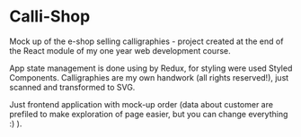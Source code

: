 # Calli-Shop

Mock up of the e-shop selling calligraphies - project created at the end of the React module of my one year web development course.

App state management is done using by Redux, for styling were used Styled Components. Calligraphies are my own handwork (all rights reserved!), just scanned and transformed to SVG.

Just frontend application with mock-up order (data about customer are prefiled to make exploration of page easier, but you can change everything :) ).
